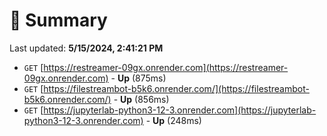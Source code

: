 # 📖 Summary
Last updated: **5/15/2024, 2:41:21 PM**

- `GET` [https://restreamer-09gx.onrender.com](https://restreamer-09gx.onrender.com) - **Up** (875ms)
- `GET` [https://filestreambot-b5k6.onrender.com/](https://filestreambot-b5k6.onrender.com/) - **Up** (856ms)
- `GET` [https://jupyterlab-python3-12-3.onrender.com](https://jupyterlab-python3-12-3.onrender.com) - **Up** (248ms)
